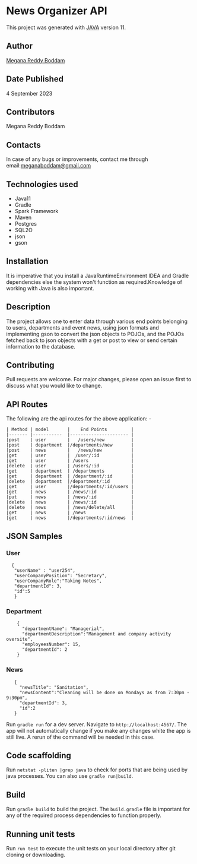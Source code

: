 # News Organizer API
This project was generated with [JAVA](https://www.oracle.com/technetwork/java/javase/downloads/jdk11-downloads-5066655.html) version 11.

## Author
[Megana Reddy Boddam](https://www.github.com/meganaboddam)

## Date Published
4 September 2023

## Contributors
Megana Reddy Boddam

## Contacts
In case of any bugs or improvements, contact me through email:meganaboddam@gmail.com

## Technologies used
* Java11
* Gradle
* Spark Framework
* Maven
* Postgres
* SQL2O
* json
* gson

## Installation
It is imperative that you install a JavaRuntimeEnvironment IDEA and Gradle dependencies else the system won't function as required.Knowledge of working with Java is also important.

## Description
The project allows one to enter data through various end points belonging to users, departments and event news, using json formats and implementing gson to convert the json objects to POJOs, and the POJOs fetched back to json objects with a get or post to view or send certain information to the database.

## Contributing
Pull requests are welcome. For major changes, please open an issue first to discuss what you would like to change.

## API Routes
The following are the api routes for the above application: -

    | Method | model       |    End Points         |
    |------- |-----------  |---------------------- |
    |post    | user        |   /users/new          |
    |post    | department  |/departments/new       |
    |post    | news        |   /news/new           |
    |get     | user        |  /user/:id            |
    |get     | user        | /users                |
    |delete  | user        | /users/:id            |
    |get     | department  | /departments          |
    |get     | department  | /department/:id       |
    |delete  | department  |/department/:id        |
    |get     | user        |/departments/:id/users |
    |get     | news        | /news/:id             |
    |put     | news        | /news/:id             |
    |delete  | news        | /news/:id             |
    |delete  | news        | /news/delete/all      |
    |get     | news        | /news                 |
    |get     | news        |/departments/:id/news  |
    
## JSON Samples
### User
 ```json5
   {
    "userName" : "user254",
    "userCompanyPosition": "Secretary",
    "userCompanyRole":"Taking Notes",
    "departmentId": 3,
    "id":5
    }
```

### Department
```json5
    {
      "departmentName": "Managerial",
      "departmentDescription":"Management and company activity oversite",
      "employeesNumber": 15,
      "departmentId": 2
    }
```

### News

```json5
   {
     "newsTitle": "Sanitation",
     "newsContent":"Cleaning will be done on Mondays as from 7:30pm - 9:30pm",
     "departmentId": 3,
     "id":2
   }

```

    



Run `gradle run` for a dev server. Navigate to `http://localhost:4567/`. The app will not automatically change if you make any changes white the app is still live. A rerun of the command will be needed in this case.

## Code scaffolding

Run `netstat -pliten |grep java` to check for ports that are being used by java processes. You can also use `gradle run|build`.

## Build

Run `gradle build` to build the project. The `build.gradle` file is important for any of the required process dependencies to function properly.

## Running unit tests

Run `run test` to execute the unit tests on your local directory after git cloning or downloading.
